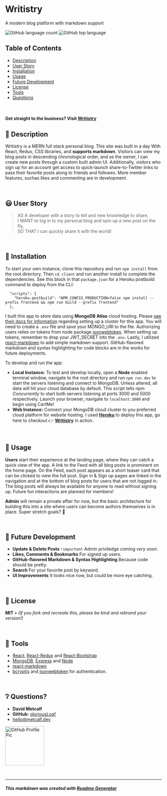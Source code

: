# Writistry
A modern blog platform with markdown support

![GitHub language count](https://img.shields.io/github/languages/count/gloriousLoaf/Writistry)
![GitHub top language](https://img.shields.io/github/languages/top/gloriousLoaf/Writistry)

## Table of Contents
* [Description](#-description)
* [User Story](#-user-story)
* [Installation](#-installation)
* [Usage](#-usage)
* [Future Development](#-future-development)
* [License](#-license)
* [Tools](#-tools)
* [Questions](#-questions)
<p>&nbsp;</p>

#### Get straight to the business? **Visit** [Writistry](http://writistry.herokuapp.com/)  

## 📝 Description
Writistry is a MERN full stack personal blog. This site was built in a day With React, Redux, CSS libraries, and **supports markdown**. Visitors can view my blog posts in descending chronological order, and as the owner, I can create new posts through a custom built admin UI. Additionally, visitors who sign up for an account get access to quick-launch share-to-Twitter links to pass their favorite posts along to friends and followes. More member features, suchas likes and commenting are in development.
<p>&nbsp;</p>

## 😃 User Story
> AS A developer with a story to tell and new knowledge to share,  
> I WANT to log in to my personal blog and spin up a new post on the fly,  
> SO THAT I can quickly share it with the world!
<p>&nbsp;</p>

## 💾 Installation
To start your own instance, clone this repository and run `npm install` from the root directory. Then `cd client` and run another install to complete the dependencies. See this block in that `package.json` for a Heroku postbuild command to deploy from the CLI:  
```
  "scripts": {
    "heroku-postbuild": "NPM_CONFIG_PRODUCTION=false npm install --prefix frontend && npm run build --prefix frontend"
  },
```
 I built this app to store data using **MongoDB Atlas** cloud hosting. Please [see their docs for information](https://docs.atlas.mongodb.com/) regarding setting up a cluster for this app. You will need to create a `.env` file and save your MONGO_URI to the file. Authorizing users relies on tokens from node package [jsonwebtoken](https://www.npmjs.com/package/jsonwebtoken). When setting up tokens, remember to drop your JWT_SECRET into the `.env`. Lastly, I utilized [react-markdown](https://www.npmjs.com/package/react-markdown) to add simple markdown support. GitHub-flavored markdown and syntax highlighting for code blocks are in the works for future deployments.   

 To develop and run the app:
* **Local Instance:** To test and develop locally, open a **Node** enabled terminal window, navigate to the root directory and run `npm run dev` to start the servers listening and connect to MongoDB. Unless altered, all data will hit your cloud database by default. This script tells npm *Concurrently* to start both servers listening at ports 3000 and 5000 respectively. Launch your browser, navigate to `localhost:3000` and begin using CartMe!
* **Web Instance:** Connect your MongoDB cloud cluster to you preferred cloud platform for website hosting. I used **[Heroku](https://devcenter.heroku.com/)** to deploy this app, go here to checkout 👉 **[Writistry](https://writistry.herokuapp.com/)** in action.
<p>&nbsp;</p>

## 📲 Usage
**Users** start their experience at the landing page, where they can catch a quick view of the app. A link to the Feed with all blog posts is prominent on the home page. On the Feed, each post appears as a short teaser card that can be clicked to view the full post. Sign in & Sign up pages are linked in the navigation and at the bottom of blog posts for users that are not logged in. The blog posts will always be available for anyone to read without signing up. Future fun interactions are planned for members!

**Admin** will remain a private affair for now, but the basic architecture for building this into a site where users can become authors themselves is in place. Super stretch goals? 🤔
<p>&nbsp;</p>

## 🔮 Future Development
* **Update & Delete Posts** `!important` Admin priviledge coming _very soon_.
* **Likes, Comments & Bookmarks** For signed up users.
* **GitHub-flavored Markdown & Syntax Highlighting** Because code should be pretty.
* **Search** For your favorite post by keyword.
* **UI Improvements** It looks nice now, but could be more eye catching.
<p>&nbsp;</p>

## 📜 License
**MIT** • *(If you fork and recreate this, please be kind and rebrand your version!)*
<p>&nbsp;</p>

## 🔨 Tools 
* [React](https://reactjs.org/), [React-Redux](https://react-redux.js.org/) and [React-Bootstrap](https://react-bootstrap.github.io/)
* [MongoDB](https://www.mongodb.com/), [Express](https://expressjs.com/) and [Node](https://nodejs.org/)
* [react-markdown](https://www.npmjs.com/package/react-markdown)
* [bcryptjs](https://www.npmjs.com/package/bcryptjs) and [jsonwebtoken](https://www.npmjs.com/package/jsonwebtoken) for authentication.
<p>&nbsp;</p>

## ❔ Questions?
  * **David Metcalf**
  * **GitHub:** [gloriousLoaf](https://github.com/gloriousLoaf)
  * <hello@metcalf.dev>

<img src="https://github.com/gloriousLoaf.png" alt="GitHub Profile Pic" width="125" height="125">
<p>&nbsp;</p>

---

##### This markdown was created with [Readme Generator](https://github.com/gloriousLoaf/Readme-Generator)
